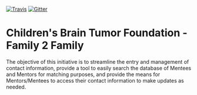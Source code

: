[![Travis](https://img.shields.io/travis/rust-lang/rust.svg)](https://travis-ci.org/coop-code-challenge/cbtf)
[![Gitter](https://img.shields.io/gitter/room/nwjs/nw.js.svg)](https://gitter.im/coop-code-challenge/Lobby)

# Children's Brain Tumor Foundation - Family 2 Family

The objective of this initiative is to streamline the entry and
management of contact information, provide a tool to easily search the
database of Mentees and Mentors for matching purposes, and provide the
means for Mentors/Mentees to access their contact information to make
updates as needed.

